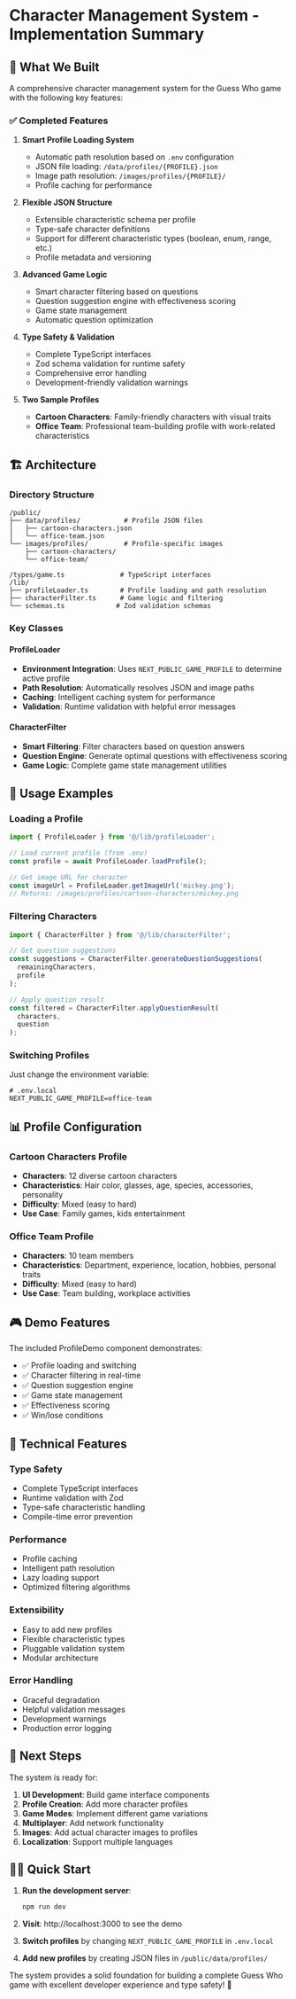 # Character Management System - Implementation Summary

## 🎯 What We Built

A comprehensive character management system for the Guess Who game with the following key features:

### ✅ Completed Features

1. **Smart Profile Loading System** 
   - Automatic path resolution based on `.env` configuration
   - JSON file loading: `/data/profiles/{PROFILE}.json`
   - Image path resolution: `/images/profiles/{PROFILE}/`
   - Profile caching for performance

2. **Flexible JSON Structure**
   - Extensible characteristic schema per profile
   - Type-safe character definitions
   - Support for different characteristic types (boolean, enum, range, etc.)
   - Profile metadata and versioning

3. **Advanced Game Logic**
   - Smart character filtering based on questions
   - Question suggestion engine with effectiveness scoring
   - Game state management
   - Automatic question optimization

4. **Type Safety & Validation**
   - Complete TypeScript interfaces
   - Zod schema validation for runtime safety
   - Comprehensive error handling
   - Development-friendly validation warnings

5. **Two Sample Profiles**
   - **Cartoon Characters**: Family-friendly characters with visual traits
   - **Office Team**: Professional team-building profile with work-related characteristics

## 🏗️ Architecture

### Directory Structure
```
/public/
├── data/profiles/           # Profile JSON files
│   ├── cartoon-characters.json
│   └── office-team.json
└── images/profiles/         # Profile-specific images
    ├── cartoon-characters/
    └── office-team/

/types/game.ts              # TypeScript interfaces
/lib/
├── profileLoader.ts        # Profile loading and path resolution
├── characterFilter.ts      # Game logic and filtering
└── schemas.ts             # Zod validation schemas
```

### Key Classes

#### ProfileLoader
- **Environment Integration**: Uses `NEXT_PUBLIC_GAME_PROFILE` to determine active profile
- **Path Resolution**: Automatically resolves JSON and image paths
- **Caching**: Intelligent caching system for performance
- **Validation**: Runtime validation with helpful error messages

#### CharacterFilter  
- **Smart Filtering**: Filter characters based on question answers
- **Question Engine**: Generate optimal questions with effectiveness scoring
- **Game Logic**: Complete game state management utilities

## 🚀 Usage Examples

### Loading a Profile
```typescript
import { ProfileLoader } from '@/lib/profileLoader';

// Load current profile (from .env)
const profile = await ProfileLoader.loadProfile();

// Get image URL for character
const imageUrl = ProfileLoader.getImageUrl('mickey.png');
// Returns: /images/profiles/cartoon-characters/mickey.png
```

### Filtering Characters
```typescript
import { CharacterFilter } from '@/lib/characterFilter';

// Get question suggestions
const suggestions = CharacterFilter.generateQuestionSuggestions(
  remainingCharacters, 
  profile
);

// Apply question result
const filtered = CharacterFilter.applyQuestionResult(
  characters,
  question
);
```

### Switching Profiles
Just change the environment variable:
```env
# .env.local
NEXT_PUBLIC_GAME_PROFILE=office-team
```

## 📊 Profile Configuration

### Cartoon Characters Profile
- **Characters**: 12 diverse cartoon characters
- **Characteristics**: Hair color, glasses, age, species, accessories, personality
- **Difficulty**: Mixed (easy to hard)
- **Use Case**: Family games, kids entertainment

### Office Team Profile  
- **Characters**: 10 team members
- **Characteristics**: Department, experience, location, hobbies, personal traits
- **Difficulty**: Mixed (easy to hard)
- **Use Case**: Team building, workplace activities

## 🎮 Demo Features

The included ProfileDemo component demonstrates:
- ✅ Profile loading and switching
- ✅ Character filtering in real-time  
- ✅ Question suggestion engine
- ✅ Game state management
- ✅ Effectiveness scoring
- ✅ Win/lose conditions

## 🔧 Technical Features

### Type Safety
- Complete TypeScript interfaces
- Runtime validation with Zod
- Type-safe characteristic handling
- Compile-time error prevention

### Performance
- Profile caching
- Intelligent path resolution
- Lazy loading support
- Optimized filtering algorithms

### Extensibility
- Easy to add new profiles
- Flexible characteristic types
- Pluggable validation system
- Modular architecture

### Error Handling
- Graceful degradation
- Helpful validation messages
- Development warnings
- Production error logging

## 🎯 Next Steps

The system is ready for:
1. **UI Development**: Build game interface components
2. **Profile Creation**: Add more character profiles
3. **Game Modes**: Implement different game variations
4. **Multiplayer**: Add network functionality
5. **Images**: Add actual character images to profiles
6. **Localization**: Support multiple languages

## 🏃‍♂️ Quick Start

1. **Run the development server**:
   ```bash
   npm run dev
   ```

2. **Visit**: http://localhost:3000 to see the demo

3. **Switch profiles** by changing `NEXT_PUBLIC_GAME_PROFILE` in `.env.local`

4. **Add new profiles** by creating JSON files in `/public/data/profiles/`

The system provides a solid foundation for building a complete Guess Who game with excellent developer experience and type safety! 🎉